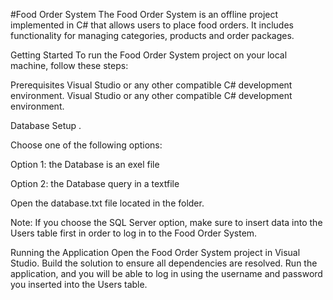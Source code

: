 #Food Order System
The Food Order System is an offline project implemented in C# that allows users to place food orders. It includes functionality for managing categories, products and order packages.

Getting Started
To run the Food Order System project on your local machine, follow these steps:

Prerequisites
Visual Studio or any other compatible C# development environment.
Visual Studio or any other compatible C# development environment.

Database Setup
.

Choose one of the following options:

Option 1: the Database is an exel file


Option 2: the  Database query in a textfile

Open the database.txt file located in the  folder.

Note: If you choose the SQL Server option, make sure to insert data into the Users table first in order to log in to the Food Order System.

Running the Application
Open the Food Order System project in Visual Studio.
Build the solution to ensure all dependencies are resolved.
Run the application, and you will be able to log in using the username and password you inserted into the Users table.
